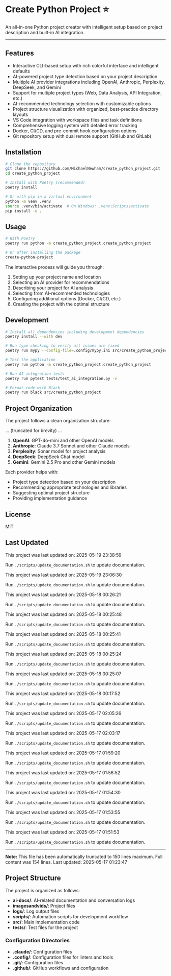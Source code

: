 # Create Python Project ⭐

An all-in-one Python project creator with intelligent setup based on project description and built-in AI integration.

***

## Features

- Interactive CLI-based setup with rich colorful interface and intelligent defaults
- AI-powered project type detection based on your project description
- Multiple AI provider integrations including OpenAI, Anthropic, Perplexity, DeepSeek, and Gemini
- Support for multiple project types (Web, Data Analysis, API Integration, etc.)
- AI-recommended technology selection with customizable options
- Project structure visualization with organized, best-practice directory layouts
- VS Code integration with workspace files and task definitions
- Comprehensive logging system with detailed error tracking
- Docker, CI/CD, and pre-commit hook configuration options
- Git repository setup with dual remote support (GitHub and GitLab)

## Installation

```bash
# Clone the repository
git clone https://github.com/MichaelNewham/create_python_project.git
cd create_python_project

# Install with Poetry (recommended)
poetry install

# Or with pip in a virtual environment
python -m venv .venv
source .venv/bin/activate  # On Windows: .venv\Scripts\activate
pip install -e .
```

## Usage

```bash
# With Poetry
poetry run python -m create_python_project.create_python_project

# Or after installing the package
create-python-project
```

The interactive process will guide you through:
1. Setting up your project name and location
2. Selecting an AI provider for recommendations
3. Describing your project for AI analysis
4. Selecting from AI-recommended technologies
5. Configuring additional options (Docker, CI/CD, etc.)
6. Creating the project with the optimal structure

## Development

```bash
# Install all dependencies including development dependencies
poetry install --with dev

# Run type checking to verify all issues are fixed
poetry run mypy --config-file=.config/mypy.ini src/create_python_project

# Test the application
poetry run python -m create_python_project.create_python_project

# Run AI integration tests
poetry run pytest tests/test_ai_integration.py -v

# Format code with Black
poetry run black src/create_python_project
```

## Project Organization

The project follows a clean organization structure:

... (truncated for brevity) ...


1. **OpenAI**: GPT-4o-mini and other OpenAI models
2. **Anthropic**: Claude 3.7 Sonnet and other Claude models
3. **Perplexity**: Sonar model for project analysis
4. **DeepSeek**: DeepSeek Chat model
5. **Gemini**: Gemini 2.5 Pro and other Gemini models

Each provider helps with:
- Project type detection based on your description
- Recommending appropriate technologies and libraries
- Suggesting optimal project structure
- Providing implementation guidance

## License

MIT

## Last Updated

This project was last updated on: 2025-05-19 23:38:59

Run `./scripts/update_documentation.sh` to update documentation.

This project was last updated on: 2025-05-19 23:06:30

Run `./scripts/update_documentation.sh` to update documentation.

This project was last updated on: 2025-05-18 00:26:21

Run `./scripts/update_documentation.sh` to update documentation.

This project was last updated on: 2025-05-18 00:25:48

Run `./scripts/update_documentation.sh` to update documentation.

This project was last updated on: 2025-05-18 00:25:41

Run `./scripts/update_documentation.sh` to update documentation.

This project was last updated on: 2025-05-18 00:25:24

Run `./scripts/update_documentation.sh` to update documentation.

This project was last updated on: 2025-05-18 00:25:07

Run `./scripts/update_documentation.sh` to update documentation.

This project was last updated on: 2025-05-18 00:17:52

Run `./scripts/update_documentation.sh` to update documentation.

This project was last updated on: 2025-05-17 02:05:26

Run `./scripts/update_documentation.sh` to update documentation.

This project was last updated on: 2025-05-17 02:03:17

Run `./scripts/update_documentation.sh` to update documentation.

This project was last updated on: 2025-05-17 01:59:20

Run `./scripts/update_documentation.sh` to update documentation.

This project was last updated on: 2025-05-17 01:56:52

Run `./scripts/update_documentation.sh` to update documentation.

This project was last updated on: 2025-05-17 01:54:30

Run `./scripts/update_documentation.sh` to update documentation.

This project was last updated on: 2025-05-17 01:53:55

Run `./scripts/update_documentation.sh` to update documentation.

This project was last updated on: 2025-05-17 01:51:53

Run `./scripts/update_documentation.sh` to update documentation.

---

**Note:** This file has been automatically truncated to 150 lines maximum.
Full content was 154 lines. Last updated: 2025-05-17 01:23:47

## Project Structure

The project is organized as follows:

- **ai-docs/**: AI-related documentation and conversation logs
- **imagesandvids/**: Project files
- **logs/**: Log output files
- **scripts/**: Automation scripts for development workflow
- **src/**: Main implementation code
- **tests/**: Test files for the project

### Configuration Directories

- **.claude/**: Configuration files
- **.config/**: Configuration files for linters and tools
- **.git/**: Configuration files
- **.github/**: GitHub workflows and configuration

